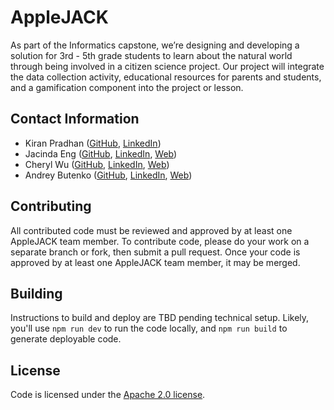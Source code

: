 # AppleJACK

As part of the Informatics capstone, we’re designing and developing a solution for 3rd - 5th grade students to learn about the natural world through being involved in a citizen science project. Our project will integrate the data collection activity, educational resources for parents and students, and a gamification component into the project or lesson.

## Contact Information

* Kiran Pradhan ([GitHub](https://github.com/kiranpradhan01), [LinkedIn](https://www.linkedin.com/in/kiran-pradhan/))
* Jacinda Eng ([GitHub](https://github.com/jacindaeng), [LinkedIn](https://www.linkedin.com/in/jacinda-eng-6432a8171), [Web](https://jacindaeng.com/))
* Cheryl Wu ([GitHub](https://github.com/wucher), [LinkedIn](https://www.linkedin.com/in/cheryl-wu-59baa8174), [Web](https://wucheryl.com/))
* Andrey Butenko ([GitHub](https://github.com/andreybutenko), [LinkedIn](https://www.linkedin.com/in/butenkoandrey/), [Web](https://andreybutenko.com/))

## Contributing

All contributed code must be reviewed and approved by at least one AppleJACK team member. To contribute code, please do your work on a separate branch or fork, then submit a pull request. Once your code is approved by at least one AppleJACK team member, it may be merged.

## Building

Instructions to build and deploy are TBD pending technical setup. Likely, you'll use `npm run dev` to run the code locally, and `npm run build` to generate deployable code.

## License

Code is licensed under the [Apache 2.0 license](https://tldrlegal.com/license/apache-license-2.0-(apache-2.0)).
